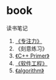 # book
读书笔记
1. [《专注力》](https://zhuanlan.zhihu.com/p/92249165)
2. 《刻意练习》
3. [《C++ Primer》](https://github.com/Ray-ye/book/blob/master/C%2B%2B%20primer/%E7%9B%AE%E5%BD%95.md)
4. [《软件工程》](https://github.com/Ray-ye/book/blob/master/%E3%80%8A%E8%BD%AF%E4%BB%B6%E5%B7%A5%E7%A8%8B%E3%80%8B/%E7%9B%AE%E5%BD%95.md#%E8%BD%AF%E4%BB%B6%E5%B7%A5%E7%A8%8B)
5. [《algorithm》](https://github.com/Ray-ye/book/blob/master/algorithm/%E5%BF%AB%E8%AF%BB.md)
